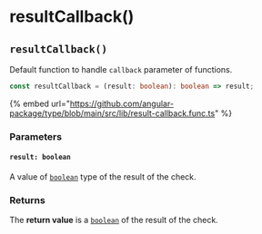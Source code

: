 # resultCallback()

## `resultCallback()`

Default function to handle `callback` parameter of functions.

```typescript
const resultCallback = (result: boolean): boolean => result;
```

{% embed url="https://github.com/angular-package/type/blob/main/src/lib/result-callback.func.ts" %}

### Parameters

#### `result: boolean`

A value of [`boolean`](https://developer.mozilla.org/en-US/docs/Web/JavaScript/Reference/Global\_Objects/Boolean) type of the result of the check.

### Returns

The **return value** is a [`boolean`](https://developer.mozilla.org/en-US/docs/Web/JavaScript/Reference/Global\_Objects/Boolean) of the result of the check.
